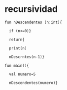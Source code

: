 # recursividad
`fun nDescendentes (n:int){`

`  if (n<=0)}`
  
`  return{`
  
`  print(n)`
 
`  nDescrntes(n-1)}`
  
`fun main(){`

`  val numero=5`

`  nDescendentes(numero)}`
